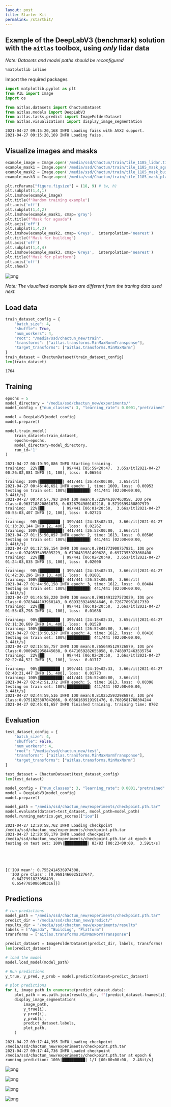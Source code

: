 ```yaml
---
layout: post
title: Starter Kit 
permalink: /startkit/
---
```



## Example of the DeepLabV3 (benchmark) solution with the `aitlas` toolbox, using *only* lidar data

*Note: Datasets and model paths should be reconfigured*



```python
%matplotlib inline
```

Import the required packages


```python
import matplotlib.pyplot as plt
from PIL import Image
import os

from aitlas.datasets import ChactunDataset
from aitlas.models import DeepLabV3
from aitlas.tasks.predict import ImageFolderDataset
from aitlas.visualizations import display_image_segmentation
```

    2021-04-27 09:15:20,168 INFO Loading faiss with AVX2 support.
    2021-04-27 09:15:20,169 INFO Loading faiss.
    

## Visualize images and masks

```python
example_image = Image.open('/media/ssd/Chactun/train/tile_1185_lidar.tif')
example_mask1 = Image.open('/media/ssd/Chactun/train/tile_1185_mask_aguada.tif')
example_mask2 = Image.open('/media/ssd/Chactun/train/tile_1185_mask_building.tif')
example_mask3 = Image.open('/media/ssd/Chactun/train/tile_1185_mask_platform.tif')

plt.rcParams["figure.figsize"] = (18, 9) # (w, h)
plt.subplot(1,4,1)
plt.imshow(example_image)
plt.title(f"Random training example")
plt.axis('off')
plt.subplot(1,4,2)
plt.imshow(example_mask1, cmap='gray')
plt.title(f"Mask for aguada")
plt.axis('off')
plt.subplot(1,4,3)
plt.imshow(example_mask2, cmap='Greys',  interpolation='nearest')
plt.title(f"Mask for building")
plt.axis('off')
plt.subplot(1,4,4)
plt.imshow(example_mask3, cmap='Greys',  interpolation='nearest')
plt.title(f"Mask for platform")
plt.axis('off')
plt.show()
```


    
![png](segmentation_files/segmentation_5_0.png)
    
*Note: The visualised example tiles are different from the traning data used next.*

## Load data


```python
train_dataset_config = {
    "batch_size": 4,
    "shuffle": True,
    "num_workers": 4,
    "root": "/media/ssd/chactun_new/train",
    "transforms": ["aitlas.transforms.MinMaxNormTransponse"],
    "target_transforms": ["aitlas.transforms.MinMaxNorm"]
}
train_dataset = ChactunDataset(train_dataset_config)
len(train_dataset)
```




    1764



## Training


```python
epochs = 5
model_directory = "/media/ssd/chactun_new/experiments/"
model_config = {"num_classes": 3, "learning_rate": 0.0001,"pretrained": True, "threshold": 0.5}

model = DeepLabV3(model_config)
model.prepare()

model.train_model(
    train_dataset=train_dataset,
    epochs=epochs,
    model_directory=model_directory,
    run_id='1'
)

```

    2021-04-27 00:19:59,886 INFO Starting training.
    training:  22%|██▏       | 99/441 [05:59<20:47,  3.65s/it]2021-04-27 00:26:02,881 INFO [1, 100], loss:  0.06564
    ...
    training: 100%|██████████| 441/441 [26:48<00:00,  3.65s/it]
    2021-04-27 00:46:48,651 INFO epoch: 1, time: 1609, loss:  0.00953
    testing on train set: 100%|██████████| 441/441 [02:08<00:00,  3.44it/s]
    2021-04-27 00:48:57,793 INFO IOU mean:0.722846107463058, IOU pre Class:0.963718820861678, 0.6328794900102218, 0.5719399468897979
    training:  22%|██▏       | 99/441 [06:01<20:50,  3.66s/it]2021-04-27 00:55:03,407 INFO [2, 100], loss:  0.02723
    ...
    training:  90%|█████████ | 399/441 [24:18<02:33,  3.66s/it]2021-04-27 01:13:20,144 INFO [2, 400], loss:  0.02262
    training: 100%|██████████| 441/441 [26:52<00:00,  3.66s/it]
    2021-04-27 01:15:50,057 INFO epoch: 2, time: 1613, loss:  0.00586
    testing on train set: 100%|██████████| 441/441 [02:08<00:00,  3.44it/s]
    2021-04-27 01:17:58,154 INFO IOU mean:0.7841773900757821, IOU pre Class:0.9749535495805229, 0.6798431581490628, 0.6977353923868408
    training:  22%|██▏       | 99/441 [06:02<20:49,  3.65s/it]2021-04-27 01:24:03,835 INFO [3, 100], loss:  0.02000
    ...
    training:  90%|█████████ | 399/441 [24:18<02:33,  3.66s/it]2021-04-27 01:42:20,296 INFO [3, 400], loss:  0.01801
    training: 100%|██████████| 441/441 [26:52<00:00,  3.66s/it]
    2021-04-27 01:44:50,158 INFO epoch: 3, time: 1612, loss:  0.00484
    testing on train set: 100%|██████████| 441/441 [02:08<00:00,  3.44it/s]
    2021-04-27 01:46:58,220 INFO IOU mean:0.7981491227573029, IOU pre Class:0.9783444103960143, 0.6893239246984646, 0.726778961817339
    training:  22%|██▏       | 99/441 [06:01<20:50,  3.66s/it]2021-04-27 01:53:03,798 INFO [4, 100], loss:  0.01688
    ...
    training:  90%|█████████ | 399/441 [24:18<02:33,  3.65s/it]2021-04-27 02:11:20,609 INFO [4, 400], loss:  0.01528
    training: 100%|██████████| 441/441 [26:52<00:00,  3.66s/it]
    2021-04-27 02:13:50,537 INFO epoch: 4, time: 1612, loss:  0.00410
    testing on train set: 100%|██████████| 441/441 [02:08<00:00,  3.44it/s]
    2021-04-27 02:15:58,757 INFO IOU mean:0.7656495129726879, IOU pre Class:0.9009452958445038, 0.6471059282655858, 0.7488972463535754
    training:  22%|██▏       | 99/441 [06:02<20:50,  3.66s/it]2021-04-27 02:22:04,521 INFO [5, 100], loss:  0.01717
    ...
    training:  90%|█████████ | 399/441 [24:19<02:33,  3.66s/it]2021-04-27 02:40:21,447 INFO [5, 400], loss:  0.01773
    training: 100%|██████████| 441/441 [26:52<00:00,  3.66s/it]
    2021-04-27 02:42:51,372 INFO epoch: 5, time: 1613, loss:  0.00398
    testing on train set: 100%|██████████| 441/441 [02:08<00:00,  3.44it/s]
    2021-04-27 02:44:59,516 INFO IOU mean:0.8102525932986878, IOU pre Class:0.9751825387042666, 0.6866169919191476, 0.7689581768304244
    2021-04-27 02:45:01,657 INFO finished training. training time: 8702
    

## Evaluation


```python
test_dataset_config = {
    "batch_size": 4,
    "shuffle": False,
    "num_workers": 4,
    "root": "/media/ssd/chactun_new/test",
    "transforms": ["aitlas.transforms.MinMaxNormTransponse"],
    "target_transforms": ["aitlas.transforms.MinMaxNorm"]
}

test_dataset = ChactunDataset(test_dataset_config)
len(test_dataset)

model_config = {"num_classes": 3, "learning_rate": 0.0001,"pretrained": True, "threshold": 0.5}
model = DeepLabV3(model_config)
model.prepare()

model_path = "/media/ssd/chactun_new/experiments/checkpoint.pth.tar"
model.evaluate(dataset=test_dataset, model_path=model_path)
model.running_metrics.get_scores(["iou"])
```

    2021-04-27 12:20:58,762 INFO Loading checkpoint /media/ssd/chactun_new/experiments/checkpoint.pth.tar
    2021-04-27 12:20:59,179 INFO Loaded checkpoint /media/ssd/chactun_new/experiments/checkpoint.pth.tar at epoch 6
    testing on test set: 100%|██████████| 83/83 [00:23<00:00,  3.59it/s]
    




    [{'IOU mean': 0.7552414536974308,
      'IOU pre Class': [0.9681466025127647,
       0.6427991823958499,
       0.6547785086598316]}]



## Predictions


```python
# run predictions
model_path = "/media/ssd/chactun_new/experiments/checkpoint.pth.tar"
predict_dir = "/media/ssd/chactun_new/predict/"
results_dir = "/media/ssd/chactun_new/experiments/results"
labels = ["Aguada", "Building", "Platform"]
transforms = ["aitlas.transforms.MinMaxNormTransponse"]

predict_dataset = ImageFolderDataset(predict_dir, labels, transforms)
len(predict_dataset)

# load the model
model.load_model(model_path)

# Run predictions
y_true, y_pred, y_prob = model.predict(dataset=predict_dataset)

# plot predictions
for i, image_path in enumerate(predict_dataset.data):
    plot_path = os.path.join(results_dir, f"{predict_dataset.fnames[i]}_plot.png")
    display_image_segmentation(
        image_path,
        y_true[i],
        y_pred[i],
        y_prob[i],
        predict_dataset.labels,
        plot_path,
    )
```

    2021-04-27 09:17:44,395 INFO Loading checkpoint /media/ssd/chactun_new/experiments/checkpoint.pth.tar
    2021-04-27 09:17:44,736 INFO Loaded checkpoint /media/ssd/chactun_new/experiments/checkpoint.pth.tar at epoch 6
    running prediction: 100%|██████████| 1/1 [00:00<00:00,  2.48it/s]
    


    
![png](segmentation_files/segmentation_13_1.png)
    



    
![png](segmentation_files/segmentation_13_2.png)
    



    
![png](segmentation_files/segmentation_13_3.png)
    



    
![png](segmentation_files/segmentation_13_4.png)
    

